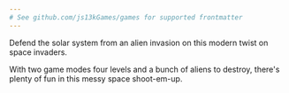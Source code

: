 ```yaml
---
# See github.com/js13kGames/games for supported frontmatter
---
```

Defend the solar system from an alien invasion on this modern twist on space invaders.

With two game modes four levels and a bunch of aliens to destroy, there's plenty of fun in this messy space shoot-em-up.